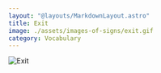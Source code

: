 ```yaml
---
layout: "@layouts/MarkdownLayout.astro"
title: Exit
image: ./assets/images-of-signs/exit.gif
category: Vocabulary
---
```


![Exit](@signs/exit.gif)
